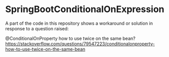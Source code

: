# SpringBootConditionalOnExpression

A part of the code in this repository shows a workaround or solution in response to a question raised:

@ConditionalOnProperty how to use twice on the same bean?
https://stackoverflow.com/questions/79547223/conditionalonproperty-how-to-use-twice-on-the-same-bean

